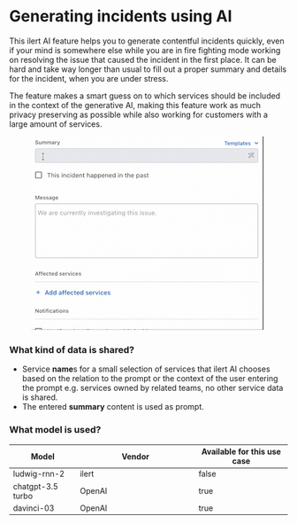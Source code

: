 # Generating incidents using AI

This ilert AI feature helps you to generate contentful incidents quickly, even if your mind is somewhere else while you are in fire fighting mode working on resolving the issue that caused the incident in the first place. It can be hard and take way longer than usual to fill out a proper summary and details for the incident, when you are under stress.

The feature makes a smart guess on to which services should be included in the context of the generative AI, making this feature work as much privacy preserving as possible while also working for customers with a large amount of services.

<figure><img src="../.gitbook/assets/ilert_ai_incident_creation.gif" alt=""><figcaption></figcaption></figure>

### What kind of data is shared?

* Service **name**s for a small selection of services that ilert AI chooses based on the relation to the prompt or the context of the user entering the prompt e.g. services owned by related teams, no other service data is shared.
* The entered **summary** content is used as prompt.

### What model is used?

<table><thead><tr><th>Model</th><th width="200.66666666666669">Vendor</th><th data-type="checkbox">Available for this use case</th></tr></thead><tbody><tr><td>ludwig-rnn-2</td><td>ilert</td><td>false</td></tr><tr><td>chatgpt-3.5 turbo</td><td>OpenAI</td><td>true</td></tr><tr><td>davinci-03</td><td>OpenAI</td><td>true</td></tr></tbody></table>

